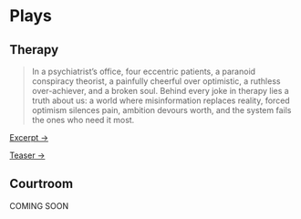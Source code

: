 # Plays

## Therapy

> In a psychiatrist’s office, four eccentric patients, a paranoid conspiracy theorist, a painfully cheerful over optimistic, a ruthless over-achiever, and a broken soul. Behind every joke in therapy lies a truth about us: a world where misinformation replaces reality, forced optimism silences pain, ambition devours worth, and the system fails the ones who need it most.

[Excerpt →](therapy/excerpt.md)

[Teaser →](therapy/teaser.md) 

## Courtroom

COMING SOON
